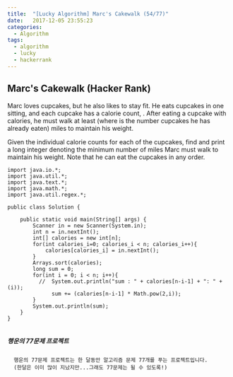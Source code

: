 ```yaml
---
title:  "[Lucky Algorithm] Marc's Cakewalk (54/77)"
date:   2017-12-05 23:55:23
categories:
  - Algorithm
tags:
  - algorithm
  - lucky
  - hackerrank
---
```

## Marc's Cakewalk (Hacker Rank)
Marc loves cupcakes, but he also likes to stay fit. He eats  cupcakes in one sitting, and each cupcake  has a calorie count, . After eating a cupcake with  calories, he must walk at least  (where  is the number cupcakes he has already eaten) miles to maintain his weight.

Given the individual calorie counts for each of the  cupcakes, find and print a long integer denoting the minimum number of miles Marc must walk to maintain his weight. Note that he can eat the cupcakes in any order.


```
import java.io.*;
import java.util.*;
import java.text.*;
import java.math.*;
import java.util.regex.*;

public class Solution {

    public static void main(String[] args) {
        Scanner in = new Scanner(System.in);
        int n = in.nextInt();
        int[] calories = new int[n];
        for(int calories_i=0; calories_i < n; calories_i++){
            calories[calories_i] = in.nextInt();
        }
        Arrays.sort(calories);
        long sum = 0;
        for(int i = 0; i < n; i++){
          //  System.out.println("sum : " + calories[n-i-1] + ": " + (i));
              sum += (calories[n-i-1] * Math.pow(2,i));
        }
        System.out.println(sum);
    }
}


```

##### 행운의 77문제 프로젝트
```
  행운의 77문제 프로젝트는 한 달동안 알고리즘 문제 77개를 푸는 프로젝트입니다.
  (한달은 이미 많이 지났지만...그래도 77문제는 될 수 있도록!)
```

